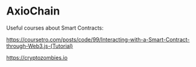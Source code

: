 # AxioChain

Useful courses about Smart Contracts:

https://coursetro.com/posts/code/99/Interacting-with-a-Smart-Contract-through-Web3.js-(Tutorial)

https://cryptozombies.io
